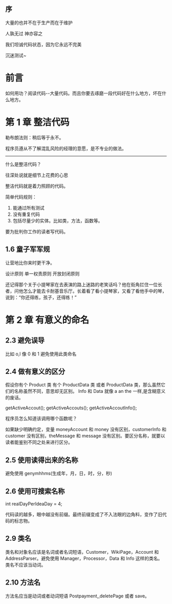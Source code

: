 <!-- 代码整洁之道 -->

## 序

大量的也并不在于生产而在于维护

人孰无过 神亦容之

我们坦诚代码状态，因为它永远不完美

沉迷测试~

# 前言

如何用功？阅读代码--大量代码。而且你要去琢磨一段代码好在什么地方，坏在什么地方。

# 第 1 章 整洁代码

勒布朗法则：稍后等于永不。

程序员遵从不了解混乱风险的经理的意愿，是不专业的做法。

---

什么是整洁代码？

往深处说就是细节上花费的心思

整洁代码就是着力照顾的代码。

简单代码规则：

1. 能通过所有测试
2. 没有重复代码
3. 包括尽量少的实体。比如类，方法，函数等。

要为批判你工作的读者写代码。

## 1.6 童子军军规

让营地比你来时更干净。

设计原则
单一权责原则
开放封闭原则

还记得那个关于小提琴家在去表演的路上迷路的老笑话吗？他在街角拦住一位长者，问他怎么才能去卡耐基音乐厅。长着看了看小提琴家，又看了看他手中的琴，说到：“你还得练，孩子，还得练！”

# 第 2 章 有意义的命名

## 2.3 避免误导

比如 o,l 像 0 和 1 避免使用此类命名

## 2.4 做有意义的区分

假设你有个 Product 类 有个 ProductData 类 或者 ProductData 类，那么虽然它们的名称虽然不同，意思却无区别。
Info 和 Data 就像 a an the 一样,是含糊意义的废话。

getActiveAccout();
getActiveAccouts();
getActiveAccoutInfo();

程序员怎么知道该调用哪个函数呢？

如果缺少明确约定，变量 moneyAccount 和 money 没有区别，customerInfo 和 customer 没有区别，theMessage 和 message 没有区别。要区分名称，就要以读者能鉴别不同之处来进行区分。

## 2.5 使用读得出来的名称

避免使用 genymhhms(生成年，月，日，时，分，秒)

## 2.6 使用可搜索名称

int realDayPerIdeaDay = 4;

代码读的越多，眼中越没有前缀。最终前缀变成了不入法眼的边角料，变作了旧代码的标志物。

## 2.9 类名

类名和对象名应该是名词或者名词短语，Customer，WikiPage，Account 和 AddressParser。避免使用 Manager，Processor，Data 和 Info 这样的类名。类名不应该当动词。

## 2.10 方法名

方法名应当是动词或者动词短语 Postpayment,,deletePage 或者 save。
